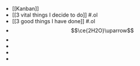 - [[Kanban]]
- [[3 vital things I decide to do]] #.ol
- [[3 good things I have done]] #.ol
- $$\ce{2H2O}\uparrow$$
-
-
-
-